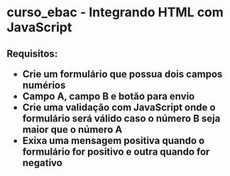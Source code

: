 # curso_ebac - Integrando HTML com JavaScript 
<h2> Requisitos: 
<ul> 
<li> Crie um formulário que possua dois campos numérios
<li> Campo A, campo B e botão para envio
<li> Crie uma validação com JavaScript onde o formulário será válido caso o número B seja maior que o número A 
<li> Exixa uma mensagem positiva quando o formulário for positivo e outra quando for negativo 
